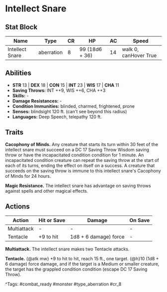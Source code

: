# Intellect Snare

## Stat Block

| Name | Type | CR | HP | AC | Speed |
|------|------|----|----|----|-------|
| Intellect Snare | aberration | 8 | 99 (18d6 + 36) | 14 | walk 0, canHover True |

## Abilities

- **STR** 13 | **DEX** 18 | **CON** 15 | **INT** 23 | **WIS** 17 | **CHA** 11
- **Saving Throws:** INT ++9, WIS ++6, CHA ++3  
- **Skills:** -  
- **Damage Resistances:** -  
- **Condition Immunities:** blinded, charmed, frightened, prone  
- **Senses:** blindsight 120 ft. (can't see beyond this radius)  
- **Languages:** Deep Speech, telepathy 120 ft.

## Traits

**Cacophony of Minds.** Any creature that starts its turn within 30 feet of the intellect snare must succeed on a DC 17 Saving Throw Wisdom saving throw or have the incapacitated condition condition for 1 minute. An incapacitated condition creature can repeat the saving throw at the start of each of its turns, ending the effect on itself on a success. A creature that succeeds on the saving throw is immune to this intellect snare's Cacophony of Minds for 24 hours.

**Magic Resistance.** The intellect snare has advantage on saving throws against spells and other magical effects.


## Actions

| Action | Hit or Save | Damage | On Save |
|--------|--------------|--------|----------|
| Multiattack | - | - | - |
| Tentacle | +9 to hit | 1d8 + 6 damage) force | - |

**Multiattack.** The intellect snare makes two Tentacle attacks.

**Tentacle.** {@atk mw} +9 to hit to hit, reach 15 ft., one target. {@h}10 (1d8 + 6 damage) force damage, and if the target is a Medium or smaller creature, the target has the grappled condition condition (escape DC 17 Saving Throw).


^Tags: #combat_ready #monster #type_aberration #cr_8